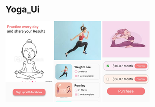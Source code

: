 # Yoga_Ui



<img src="yoga1.jpg" width="30%" height="40%"> <img src="yoga2.jpg" width="30%" height="40%"> <img src="yoga3.jpg" width="30%" height="40%">
